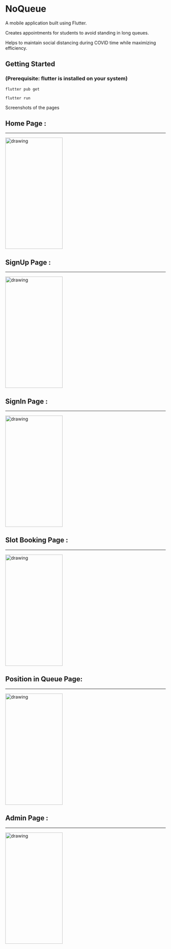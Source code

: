# NoQueue

A mobile application built using Flutter.<br/>

Creates appointments for students to avoid standing in long queues.<br/>

Helps to maintain social distancing during COVID time while maximizing
efficiency.

## Getting Started
### (Prerequisite: flutter is installed on your system)
```
flutter pub get

flutter run
```


Screenshots of the pages

## Home Page :
----
<img src="https://user-images.githubusercontent.com/43072879/119342368-9d0ce280-bcb2-11eb-805b-9de0616307a5.jpeg" alt="drawing" style="width:180px;height:350px;"/>

## SignUp Page :
----
<img src="https://user-images.githubusercontent.com/43072879/119342417-ae55ef00-bcb2-11eb-84f9-156e2a5e708c.jpeg" alt="drawing" style="width:180px;height:350px;"/>


## SignIn Page :
----
<img src="https://user-images.githubusercontent.com/43072879/119342450-b9108400-bcb2-11eb-9534-91ed83c96816.jpeg" alt="drawing" style="width:180px;height:350px;"/>

## Slot Booking Page :
----
<img src="https://user-images.githubusercontent.com/43072879/119342484-c62d7300-bcb2-11eb-9add-e28eec211dbd.jpeg" alt="drawing" style="width:180px;height:350px;"/>

## Position in Queue Page:
----
<img src="https://user-images.githubusercontent.com/43072879/119342588-ef4e0380-bcb2-11eb-9179-c54044936aa1.jpeg" alt="drawing" style="width:180px;height:350px;"/>

## Admin Page : 
----
<img src="https://user-images.githubusercontent.com/43072879/119342628-fd9c1f80-bcb2-11eb-8914-0283906e838c.jpeg" alt="drawing" style="width:180px;height:350px;"/>

